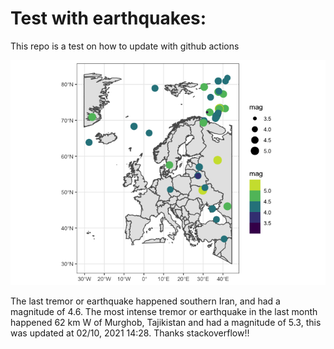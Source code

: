 <!-- README.md is generated from README.Rmd. Please edit that file -->

Test with earthquakes:
======================

This repo is a test on how to update with github actions

![](man/figures/README-unnamed-chunk-2-1.png)

The last tremor or earthquake happened southern Iran, and had a
magnitude of 4.6. The most intense tremor or earthquake in the last
month happened 62 km W of Murghob, Tajikistan and had a magnitude of
5.3, this was updated at 02/10, 2021 14:28. Thanks stackoverflow!!
